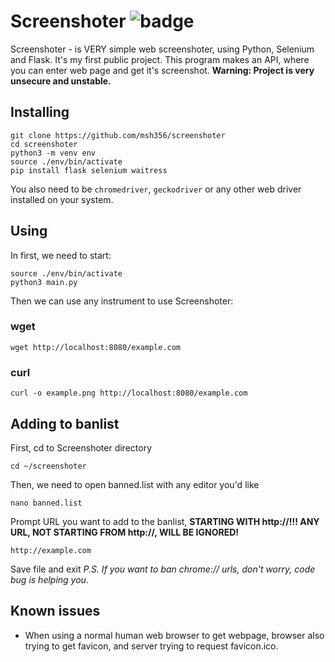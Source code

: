 # Screenshoter ![badge](https://badgen.net/badge/version/1.2)
Screenshoter - is VERY simple web screenshoter, using Python, Selenium and Flask. It's my first public project. This program makes an API, where you can enter web page and get it's screenshot. **Warning: Project is very unsecure and unstable.**
## Installing
    git clone https://github.com/msh356/screenshoter
    cd screenshoter
    python3 -m venv env
    source ./env/bin/activate
    pip install flask selenium waitress
You also need to be `chromedriver`, `geckodriver` or any other web driver installed on your system.
## Using
In first, we need to start:

    source ./env/bin/activate
    python3 main.py
Then we can use any instrument to use Screenshoter:
### wget
    wget http://localhost:8080/example.com
### curl
    curl -o example.png http://localhost:8080/example.com
## Adding to banlist
First, cd to Screenshoter directory

    cd ~/screenshoter
Then, we need to open banned.list with any editor you'd like

    nano banned.list
Prompt URL you want to add to the banlist, **STARTING WITH http://!!! ANY URL, NOT STARTING FROM http://, WILL BE IGNORED!**

    http://example.com
Save file and exit
*P.S. If you want to ban chrome:// urls, don't worry, code bug is helping you.*
## Known issues
* When using a normal human web browser to get webpage, browser also trying to get favicon, and server trying to request favicon.ico.